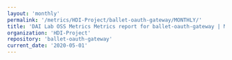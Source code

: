 ```yaml
---
layout: 'monthly'
permalink: '/metrics/HDI-Project/ballet-oauth-gateway/MONTHLY/'
title: 'DAI Lab OSS Metrics Metrics report for ballet-oauth-gateway | MONTHLY-REPORT-2020-05-01'
organization: 'HDI-Project'
repository: 'ballet-oauth-gateway'
current_date: '2020-05-01'
---
```

